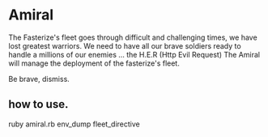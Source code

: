 Amiral
======
The Fasterize's fleet goes through difficult and challenging times, we have lost greatest warriors.
We need to have all our brave soldiers ready to handle a millions of our enemies ... the H.E.R (Http Evil Request)
The Amiral will manage the deployment of the fasterize's fleet.

Be brave, dismiss.

how to use.
-----------
ruby amiral.rb env_dump fleet_directive
